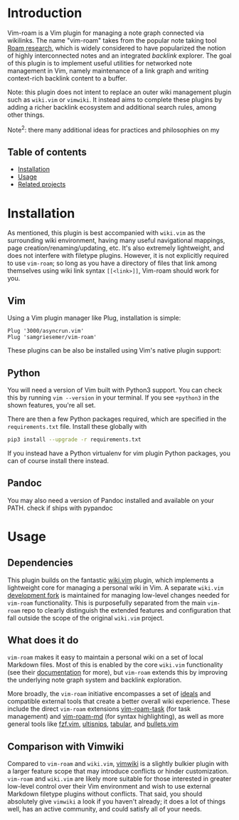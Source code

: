 # Introduction
Vim-roam is a Vim plugin for managing a note graph connected via wikilinks. The name
"vim-roam" takes from the popular note taking tool [Roam
research](https://roamresearch.com), which is widely considered to have popularized the
notion of highly interconnected notes and an integrated _backlink_ explorer. The goal of
this plugin is to implement useful utilities for networked note management in Vim, namely
maintenance of a link graph and writing context-rich backlink content to a buffer.

Note: this plugin does not intent to replace an outer wiki management plugin such as
`wiki.vim` or `vimwiki`. It instead aims to complete these plugins by adding a richer
backlink ecosystem and additional search rules, among other things.

Note$^2$: there many additional ideas for practices and philosophies on my 


## Table of contents
- [Installation](#installation)
- [Usage](#usage)
- [Related projects](#related-projects)


# Installation
As mentioned, this plugin is best accompanied with `wiki.vim` as the surrounding wiki
environment, having many useful navigational mappings, page creation/renaming/updating,
etc. It's also extremely lightweight, and does not interfere with filetype plugins.
However, it is not explicitly required to use `vim-roam`; so long as you have a directory
of files that link among themselves using wiki link syntax `[[<link>]]`, Vim-roam should work
for you.

## Vim
Using a Vim plugin manager like Plug, installation is simple:

```vim
Plug '3000/asyncrun.vim'
Plug 'samgriesemer/vim-roam'
```

These plugins can be also be installed using Vim's native plugin support:

## Python
You will need a version of Vim built with Python3 support. You can check this by running
`vim --version` in your terminal. If you see `+python3` in the shown features, you're all
set.

There are then a few Python packages required, which are specified in the
`requirements.txt` file. Install these globally with

```bash
pip3 install --upgrade -r requirements.txt
```

If you instead have a Python virtualenv for vim plugin Python packages, you can of course
install there instead.

## Pandoc
You may also need a version of Pandoc installed and available on your PATH. check if ships
with pypandoc


# Usage

## Dependencies
This plugin builds on the fantastic [wiki.vim](https://github.com/lervag/wiki.vim) plugin,
which implements a lightweight core for managing a personal wiki in Vim. A separate
`wiki.vim` [development fork](https://github.com/samgriesemer/wiki.vim) is maintained for
managing low-level changes needed for `vim-roam` functionality. This is purposefully
separated from the main `vim-roam` repo to clearly distinguish the extended features and
configuration that fall outside the scope of the original `wiki.vim` project.

## What does it do
`vim-roam` makes it easy to maintain a personal wiki on a set of local Markdown files.
Most of this is enabled by the core `wiki.vim` functionality (see their
[documentation](https://github.com/lervag/wiki.vim) for more), but `vim-roam` extends this
by improving the underlying note graph system and backlink exploration.

More broadly, the `vim-roam` initiative encompasses a set of
[ideals](https://samgriesemer.com/Vim-roam) and compatible external tools that create a
better overall wiki experience. These include the direct `vim-roam` extensions
[vim-roam-task](https://github.com/samgriesemer/vim-roam-task) (for task management) and
[vim-roam-md](https://github.com/samgriesemer/vim-roam-md) (for syntax highlighting), as
well as more general tools like [fzf.vim](https://github.com/junegunn/fzf.vim),
[ultisnips](https://github.com/SirVer/ultisnips),
[tabular](https://github.com/godlygeek/tabular), and
[bullets.vim](https://github.com/dkarter/bullets.vim)

## Comparison with Vimwiki
Compared to `vim-roam` and `wiki.vim`, [vimwiki](https://github.com/vimwiki/vimwiki) is a
slightly bulkier plugin with a larger feature scope that may introduce conflicts or hinder
customization. `vim-roam` and `wiki.vim` are likely more suitable for those interested in
greater low-level control over their Vim environment and wish to use external Markdown
filetype plugins without conflicts. That said, you should absolutely give `vimwiki` a look
if you haven't already; it does a lot of things well, has an active community, and could
satisfy all of your needs. 

